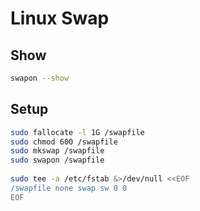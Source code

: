 # Linux Swap

## Show

```bash
swapon --show
```

## Setup

```bash
sudo fallocate -l 1G /swapfile
sudo chmod 600 /swapfile
sudo mkswap /swapfile
sudo swapon /swapfile
    
sudo tee -a /etc/fstab &>/dev/null <<EOF
/swapfile none swap sw 0 0
EOF
```
